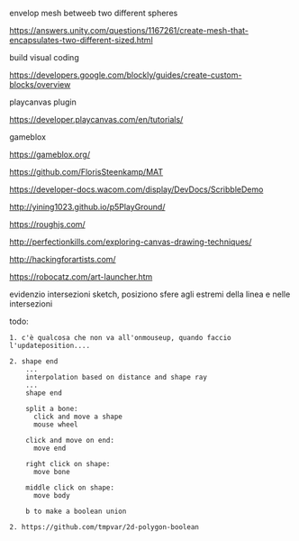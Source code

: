 envelop mesh betweeb two different spheres

https://answers.unity.com/questions/1167261/create-mesh-that-encapsulates-two-different-sized.html

build visual coding

https://developers.google.com/blockly/guides/create-custom-blocks/overview

playcanvas plugin

https://developer.playcanvas.com/en/tutorials/

gameblox

https://gameblox.org/

https://github.com/FlorisSteenkamp/MAT

https://developer-docs.wacom.com/display/DevDocs/ScribbleDemo

http://yining1023.github.io/p5PlayGround/

https://roughjs.com/

http://perfectionkills.com/exploring-canvas-drawing-techniques/

http://hackingforartists.com/

https://robocatz.com/art-launcher.htm

evidenzio intersezioni sketch, posiziono sfere agli estremi della linea e nelle intersezioni

todo:

    1. c'è qualcosa che non va all'onmouseup, quando faccio l'updateposition....
    
    2. shape end
        ...
        interpolation based on distance and shape ray
        ...
        shape end

        split a bone:
          click and move a shape
          mouse wheel

        click and move on end:
          move end

        right click on shape:
          move bone

        middle click on shape:
          move body

        b to make a boolean union
        
    2. https://github.com/tmpvar/2d-polygon-boolean  
